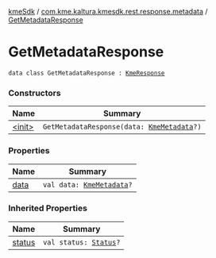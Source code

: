 [kmeSdk](../../index.md) / [com.kme.kaltura.kmesdk.rest.response.metadata](../index.md) / [GetMetadataResponse](./index.md)

# GetMetadataResponse

`data class GetMetadataResponse : `[`KmeResponse`](../../com.kme.kaltura.kmesdk.rest.response/-kme-response/index.md)

### Constructors

| Name | Summary |
|---|---|
| [&lt;init&gt;](-init-.md) | `GetMetadataResponse(data: `[`KmeMetadata`](../-kme-metadata/index.md)`?)` |

### Properties

| Name | Summary |
|---|---|
| [data](data.md) | `val data: `[`KmeMetadata`](../-kme-metadata/index.md)`?` |

### Inherited Properties

| Name | Summary |
|---|---|
| [status](../../com.kme.kaltura.kmesdk.rest.response/-kme-response/status.md) | `val status: `[`Status`](../../com.kme.kaltura.kmesdk.rest.response/-kme-response/-status/index.md)`?` |
